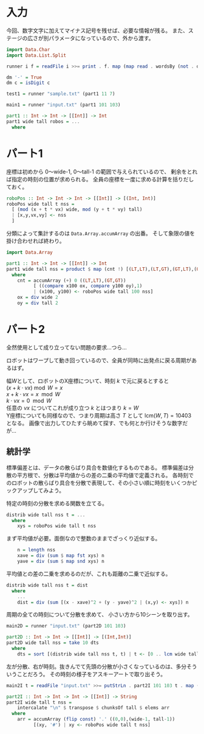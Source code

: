 # 入力

今回、数字文字に加えてマイナス記号を残せば、必要な情報が残る。
また、ステージの広さが別パラメータになっているので、外から渡す。

```haskell
import Data.Char
import Data.List.Split

runner i f = readFile i >>= print . f. map (map read . wordsBy (not . dm)) . lines

dm '-' = True
dm c = isDigit c

test1 = runner "sample.txt" (part1 11 7)

main1 = runner "input.txt" (part1 101 103)

part1 :: Int -> Int -> [[Int]] -> Int
part1 wide tall robos = ...
  where
```

# パート1

座標は初めから 0～wide-1, 0～tall-1 の範囲で与えられているので、
剰余をとれば指定の時刻の位置が求められる。
全員の座標を一度に求める計算を括りだしておく。

```haskell
roboPos :: Int -> Int -> Int -> [[Int]] -> [(Int, Int)]
roboPos wide tall t nss =
  [ (mod (x + t * vx) wide, mod (y + t * vy) tall)
  | [x,y,vx,vy] <- nss
  ]
````

分類によって集計するのは `Data.Array.accumArray` の出番。
そして象限の値を掛け合わせれば終わり。

```haskell
import Data.Array

part1 :: Int -> Int -> [[Int]] -> Int
part1 wide tall nss = product $ map (cnt !) [(LT,LT),(LT,GT),(GT,LT),(GT,GT)]
  where
    cnt = accumArray (+) 0 ((LT,LT),(GT,GT))
          [ ((compare x100 ox, compare y100 oy),1)
          | (x100, y100) <- roboPos wide tall 100 nss]
    ox = div wide 2
    oy = div tall 2
```

# パート2

全然使用として成り立ってない問題の要求…つら…

ロボットはワープして動き回っているので、全員が同時に出発点に戻る周期があるはず。

幅$W$として、ロボットのX座標について、時刻 $k$ で元に戻るとすると  
 $(x + k \cdot vx) \bmod W = x$  
$x + k \cdot vx = x \mod W$  
$k \cdot vx = 0 \mod W$  
任意の $vx$ についてこれが成り立つ $k$ とはつまり $k = W$  
Y座標についても同様なので、つまり周期は高さ $T$ として $\textrm{lcm}(W,T) = 10403$ となる。
画像で出力してひたすら眺めて探す、でも何とか行けそうな数字だが…

## 統計学

標準偏差とは、データの散らばり具合を数値化するものである。
標準偏差は分散の平方根で、分散は平均値からの差の二乗の平均値で定義される。
各時刻でのロボットの散らばり具合を分散で表現して、その小さい順に時刻をいくつかピックアップしてみよう。

特定の時刻の分散を求める関数を立てる。

```haskell
distrib wide tall nss t = ...
  where
    xys = roboPos wide tall t nss
```

まず平均値が必要。面倒なので整数のままでざっくり近似する。

```haskell
    n = length nss
    xave = div (sum $ map fst xys) n
    yave = div (sum $ map snd xys) n
```

平均値との差の二乗を求めるのだが、これも距離の二乗で近似する。

```haskell
distrib wide tall nss t = dist
  where
    ...
    dist = div (sum [(x - xave)^2 + (y - yave)^2 | (x,y) <- xys]) n
```

周期の全ての時刻について分散を求めて、
小さい方から10シーンを取り出す。

```haskell
main2D = runner "input.txt" (part2D 101 103)

part2D :: Int -> Int -> [[Int]] -> [(Int,Int)]
part2D wide tall nss = take 10 dts
  where
    dts = sort [(distrib wide tall nss t, t) | t <- [0 .. lcm wide tall]]
```

左が分散、右が時刻。抜きんでて先頭の分散が小さくなっているのは、多分そういうことだろう。
その時刻の様子をアスキーアートで取り出そう。

```haskell
main2I t = readFile "input.txt" >>= putStrLn . part2I 101 103 t . map (map read . wordsBy (not . dm)) . lines

part2I :: Int -> Int -> Int -> [[Int]] -> String
part2I wide tall t nss =
    intercalate "\n" $ transpose $ chunksOf tall $ elems arr
  where
    arr = accumArray (flip const) '.' ((0,0),(wide-1, tall-1))
          [(xy, '#') | xy <- roboPos wide tall t nss]
```
